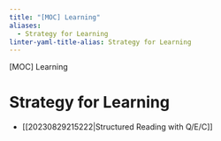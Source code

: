 ```yaml
---
title: "[MOC] Learning"
aliases:
  - Strategy for Learning
linter-yaml-title-alias: Strategy for Learning
---
```


[MOC] Learning

# Strategy for Learning

- [[20230829215222|Structured Reading with Q/E/C]]
